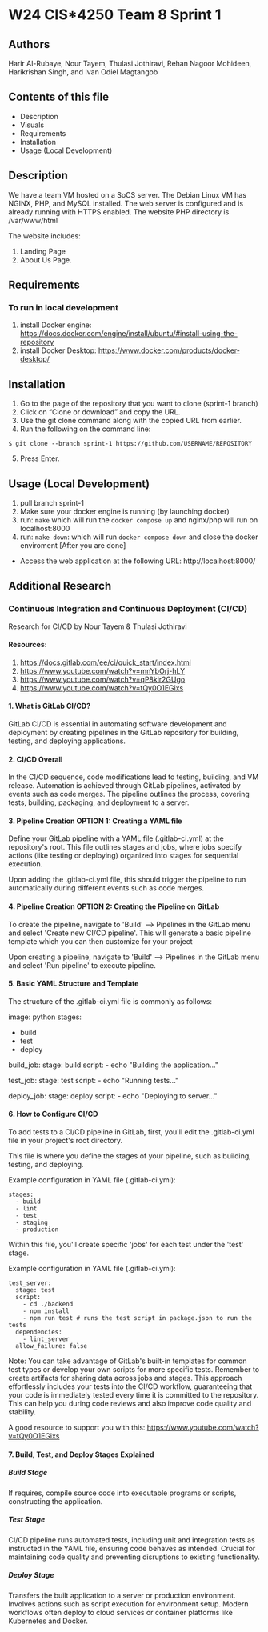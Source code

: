 # W24 CIS*4250 Team 8 Sprint 1

## Authors
 Harir Al-Rubaye, Nour Tayem, Thulasi Jothiravi, Rehan Nagoor Mohideen, Harikrishan Singh, and Ivan Odiel Magtangob 

## Contents of this file
 * Description
 * Visuals
 * Requirements
 * Installation 
 * Usage (Local Development)

## Description
We have a team VM hosted on a SoCS server. The Debian Linux VM has NGINX, PHP,
and MySQL installed. The web server is configured and is already running with HTTPS
enabled. The website PHP directory is /var/www/html

The website includes: 
1. Landing Page
2. About Us Page. 

## Requirements 

### To run in local development 
1. install Docker engine: https://docs.docker.com/engine/install/ubuntu/#install-using-the-repository
2. install Docker Desktop: https://www.docker.com/products/docker-desktop/

## Installation
1. Go to the page of the repository that you want to clone (sprint-1 branch) 
2. Click on “Clone or download” and copy the URL.
3. Use the git clone command along with the copied URL from earlier.
4. Run the following on the command line: 

```
$ git clone --branch sprint-1 https://github.com/USERNAME/REPOSITORY
```
5. Press Enter.

## Usage (Local Development)
1. pull branch sprint-1
2. Make sure your docker engine is running (by launching docker)
3. run: `make` which will run the `docker compose up` and nginx/php will run on localhost:8000
4. run: `make down`: which will run `docker compose down` and close the docker enviroment [After you are done]

 * Access the web application at the following URL: http://localhost:8000/


## Additional Research

### Continuous Integration and Continuous Deployment (CI/CD)
Research for CI/CD by Nour Tayem & Thulasi Jothiravi

#### Resources:
1. https://docs.gitlab.com/ee/ci/quick_start/index.html
1. https://www.youtube.com/watch?v=mnYbOrj-hLY
1. https://www.youtube.com/watch?v=qP8kir2GUgo
1. https://www.youtube.com/watch?v=tQy0O1EGixs



#### 1. What is GitLab CI/CD?
GitLab CI/CD is essential in automating software development and deployment by creating pipelines in the GitLab repository for building, testing, and deploying applications.


#### 2. CI/CD Overall

In the CI/CD sequence, code modifications lead to testing, building, and VM release. Automation is achieved through GitLab pipelines, activated by events such as code merges. The pipeline outlines the process, covering tests, building, packaging, and deployment to a server.



#### 3. Pipeline Creation OPTION 1: Creating a YAML file

Define your GitLab pipeline with a YAML file (.gitlab-ci.yml) at the repository's root. This file outlines stages and jobs, where jobs specify actions (like testing or deploying) organized into stages for sequential execution.

Upon adding the .gitlab-ci.yml file, this should trigger the pipeline to run automatically during different events such as code merges.


#### 4. Pipeline Creation OPTION 2: Creating the Pipeline on GitLab

To create the pipeline, navigate to 'Build' --> Pipelines in the GitLab menu and select 'Create new CI/CD pipeline'. This will generate a basic pipeline template which you can then customize for your project

Upon creating a pipeline, navigate to 'Build' --> Pipelines in the GitLab menu and select 'Run pipeline' to execute pipeline.


#### 5. Basic YAML Structure and Template

The structure of the .gitlab-ci.yml file is commonly as follows:

image: python
stages:
  - build
  - test
  - deploy

build_job:
  stage: build
  script:
    - echo "Building the application..."

test_job:
  stage: test
  script:
    - echo "Running tests..."

deploy_job:
  stage: deploy
  script:
    - echo "Deploying to server..."


#### 6. How to Configure CI/CD

To add tests to a CI/CD pipeline in GitLab, first, you'll edit the .gitlab-ci.yml file in your project's root directory. 

This file is where you define the stages of your pipeline, such as building, testing, and deploying. 

Example configuration in YAML file (.gitlab-ci.yml):

```
stages:
  - build
  - lint
  - test
  - staging
  - production
```



Within this file, you'll create specific 'jobs' for each test under the 'test' stage.


Example configuration in YAML file (.gitlab-ci.yml):

```
test_server:
  stage: test
  script:
    - cd ./backend
    - npm install
    - npm run test # runs the test script in package.json to run the tests
  dependencies:
    - lint_server
  allow_failure: false
```


Note: You can take advantage of GitLab's built-in templates for common test types or develop your own scripts for more specific tests. Remember to create artifacts for sharing data across jobs and stages. This approach effortlessly includes your tests into the CI/CD workflow, guaranteeing that your code is immediately tested every time it is committed to the repository. This can help you during code reviews and also improve code quality and stability.

A good resource to support you with this: https://www.youtube.com/watch?v=tQy0O1EGixs 



#### 7. Build, Test, and Deploy Stages Explained

##### Build Stage

If requires, compile source code into executable programs or scripts, constructing the application.

##### Test Stage

CI/CD pipeline runs automated tests, including unit and integration tests as instructed in the YAML file, ensuring code behaves as intended. Crucial for maintaining code quality and preventing disruptions to existing functionality.

##### Deploy Stage

Transfers the built application to a server or production environment. Involves actions such as script execution for environment setup. Modern workflows often deploy to cloud services or container platforms like Kubernetes and Docker.

